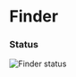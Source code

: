 # Finder

### Status

![Finder status](http://status.2005danielus.ml/status/finder.2005danielus.ml-443.svg?t=1609936826937)
